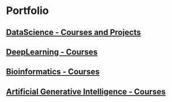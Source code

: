 # Portfolio

## [DataScience - Courses and Projects](https://github.com/TomasHermosillaa/Portfolio/tree/main/Courses-DataScience)

## [DeepLearning - Courses](https://github.com/TomasHermosillaa/Portfolio/tree/main/Courses-DeepLearning)

## [Bioinformatics - Courses](https://github.com/TomasHermosillaa/Portfolio/tree/main/Courses-Bioinformatics)

## [Artificial Generative Intelligence - Courses](https://github.com/TomasHermosillaa/Portfolio/tree/main/Courses-AGI)


